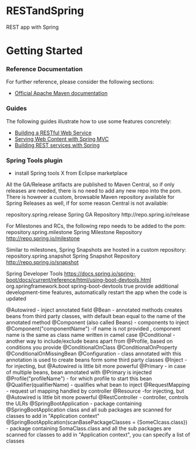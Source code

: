 # RESTandSpring
REST app with Spring
# Getting Started

### Reference Documentation
For further reference, please consider the following sections:

* [Official Apache Maven documentation](https://maven.apache.org/guides/index.html)

### Guides
The following guides illustrate how to use some features concretely:

* [Building a RESTful Web Service](https://spring.io/guides/gs/rest-service/)
* [Serving Web Content with Spring MVC](https://spring.io/guides/gs/serving-web-content/)
* [Building REST services with Spring](https://spring.io/guides/tutorials/bookmarks/)

### Spring Tools plugin
 * install Spring tools X from Eclipse marketplace
 
All the GA/Release artifacts are published to Maven Central, so if only releases are needed, there is no need to add any new repo into the pom. There is however a custom, browsable Maven repository available for Spring Releases as well, if for some reason Central is not available:

<repositories>
    <repository> 
        <id>repository.spring.release</id> 
        <name>Spring GA Repository</name> 
        <url>http://repo.spring.io/release</url> 
    </repository>
</repositories>

For Milestones and RCs, the following repo needs to be added to the pom:
<repositories>
    <repository> 
        <id>repository.spring.milestone</id> 
        <name>Spring Milestone Repository</name> 
        <url>http://repo.spring.io/milestone</url> 
    </repository>
</repositories>

Similar to milestones, Spring Snapshots are hosted in a custom repository:
<repositories>
    <repository> 
        <id>repository.spring.snapshot</id> 
        <name>Spring Snapshot Repository</name> 
        <url>http://repo.spring.io/snapshot</url> 
    </repository>
</repositories>

Spring Developer Tools
https://docs.spring.io/spring-boot/docs/current/reference/html/using-boot-devtools.html
	<dependency>
		<groupId>org.springframework.boot</groupId>
		<artifactId>spring-boot-devtools</artifactId>
		<optional>true</optional>
	</dependency>
provide additional development-time features, automatically restart the app when the code is updated

@Autowired - inject annotated field
@Bean - annotated methods creates beans from third party classes, with default bean equal to the name of the annotated method
@Component (also called Beans) - components to inject
@Component("componentName") -if name is not provided , component name is the same as class name written in camel case
@Conditional - another way to include/exclude beans apart from @Profile, based on conditions you provide
@ConditionalOnClass
@ConditionalOnProperty
@ConditionalOnMissingBean
@Configuration - class annotated with this annotation is used to create beans form some third party classes
@Inject - for injecting, but @Autowired is little bit more powerful
@Primary - in case of multiple beans, bean annotated with @Primary is injected
@Profile("profileName") - for which profile to start this bean
@Qualifier(qualifierName) - qualifies what bean to inject
@RequestMapping - request url mapping handled by controller
@Resource -for injecting, but @Autowired is little bit more powerful
@RestController - controller, controls the ULRs
@SpringBootApplication - package containing @SpringBootApplication class and all sub packages are scanned for classes to add in 
		"Application context" 
@SpringBootApplication(scanBasePackageClasses = {SomeClcass.class}) - package containing SomaClass.class and all the sub packages are
		scanned for classes to add in "Application context", you can specify a list of classes